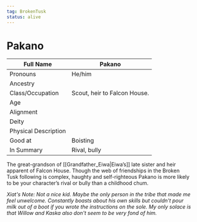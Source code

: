 ```yaml
---
tag: BrokenTusk
status: alive
---
```

# Pakano

| Full Name            | Pakano                       |
| -------------------- | ---------------------------- |
| Pronouns             | He/him                       |
| Ancestry             |  |
| Class/Occupation     | Scout, heir to Falcon House. |
| Age                  |                              |
| Alignment            |                              |
| Deity                |                              |
| Physical Description |                              |
| Good at              | Boisting                     |
| In Summary           | Rival, bully                 |

The great-grandson of [[Grandfather_Eiwa|Eiwa’s]] late sister and heir apparent of Falcon House.  Though the web of friendships in the Broken Tusk following is complex, haughty and self-righteous Pakano is more likely to be your character’s rival or bully than a childhood chum.

*Xiat's Note: Not a nice kid. Maybe the only person in the tribe that made me feel unwelcome. Constantly boasts about his own skills but couldn't pour milk out of a boot if you wrote the instructions on the sole. My only solace is that Willow and Kaska also don't seem to be very fond of him.* 